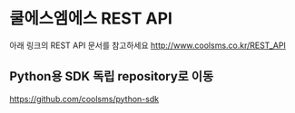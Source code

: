 쿨에스엠에스 REST API
=====================

아래 링크의 REST API 문서를 참고하세요
http://www.coolsms.co.kr/REST_API

## Python용 SDK 독립 repository로 이동
https://github.com/coolsms/python-sdk
